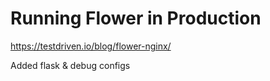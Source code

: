 # Running Flower in Production

https://testdriven.io/blog/flower-nginx/

Added flask & debug configs
